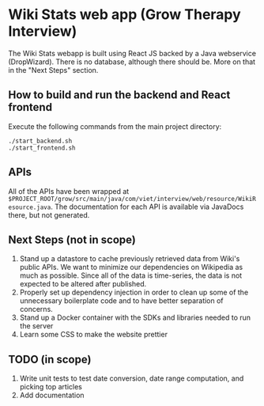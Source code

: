 # Wiki Stats web app (Grow Therapy Interview)
The Wiki Stats webapp is built using React JS backed by a Java webservice (DropWizard). There is no database, although there should be. More on that in the "Next Steps" section.

## How to build and run the backend and React frontend
Execute the following commands from the main project directory:
```
./start_backend.sh
./start_frontend.sh
```

## APIs
All of the APIs have been wrapped at `$PROJECT_ROOT/grow/src/main/java/com/viet/interview/web/resource/WikiResource.java`. The documentation for each API is available via JavaDocs there, but not generated.

## Next Steps (not in scope)
1. Stand up a datastore to cache previously retrieved data from Wiki's public APIs. We want to minimize our dependencies on Wikipedia as much as possible. Since all of the data is time-series, the data is not expected to be altered after published.
2. Properly set up dependency injection in order to clean up some of the unnecessary boilerplate code and to have better separation of concerns.
3. Stand up a Docker container with the SDKs and libraries needed to run the server
4. Learn some CSS to make the website prettier

## TODO (in scope)
1. Write unit tests to test date conversion, date range computation, and picking top articles
2. Add documentation
